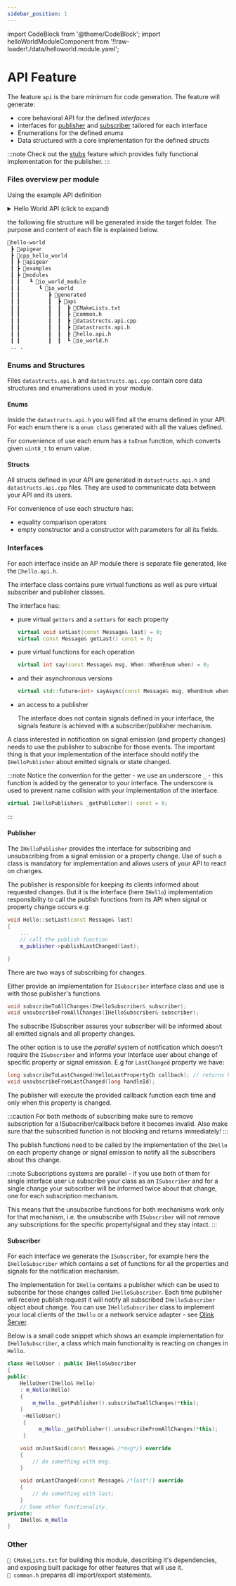 ```yaml
---
sidebar_position: 1
---
```


import CodeBlock from '@theme/CodeBlock';
import helloWorldModuleComponent from '!!raw-loader!./data/helloworld.module.yaml';

# API Feature

The feature `api` is the bare minimum for code generation. The feature will generate:

- core behavioral API for the defined _interfaces_
- interfaces for [publisher](api#publisher) and [subscriber](api#subscriber) tailored for each interface
- Enumerations for the defined _enums_
- Data structured with a core implementation for the defined _structs_

:::note
Check out the [stubs](stubs.md) feature which provides fully functional implementation for the publisher.
:::

### Files overview per module

Using the example API definition

<details><summary>Hello World API (click to expand)</summary>
<CodeBlock language="yaml" showLineNumbers>{helloWorldModuleComponent}</CodeBlock>
</details>

the following file structure will be generated inside the target folder. The purpose and content of each file is explained below.

```bash
📂hello-world
 ┣ 📂apigear
 ┣ 📂cpp_hello_world
 ┃ ┣ 📂apigear
 ┃ ┣ 📂examples
 ┃ ┣ 📂modules
 ┃ ┃   ┗ 📂io_world_module
 ┃ ┃      ┗ 📂io_world
 ┃ ┃         ┣ 📂generated
 ┃ ┃         ┃  ┣ 📂api
 ┃ ┃         ┃  ┃  ┣ 📜CMakeLists.txt
 ┃ ┃         ┃  ┃  ┣ 📜common.h
 ┃ ┃         ┃  ┃  ┣ 📜datastructs.api.cpp
 ┃ ┃         ┃  ┃  ┣ 📜datastructs.api.h
 ┃ ┃         ┃  ┃  ┣ 📜hello.api.h
 ┃ ┃         ┃  ┃  ┗ 📜io_world.h
 .. .
```

### Enums and Structures

Files `datastructs.api.h` and `datastructs.api.cpp` contain core data structures and enumerations used in your module.

#### Enums

Inside the `datastructs.api.h` you will find all the enums defined in your API. For each enum there is a `enum class` generated with all the values defined.

For convenience of use each enum has a `toEnum` function, which converts given `uint8_t` to enum value.

#### Structs

All structs defined in your API are generated in `datastructs.api.h` and `datastructs.api.cpp` files. They are used to communicate data between your API and its users.

For convenience of use each structure has:

- equality comparison operators
- empty constructor and a constructor with parameters for all its fields.

### Interfaces

For each interface inside an AP module there is separate file generated, like the `📜hello.api.h`.

The interface class contains pure virtual functions as well as pure virtual subscriber and publisher classes.

The interface has:

- pure virtual `getters` and a `setters` for each property

  ```cpp
  virtual void setLast(const Message& last) = 0;
  virtual const Message& getLast() const = 0;
  ```

- pure virtual functions for each operation

  ```cpp
  virtual int say(const Message& msg, When::WhenEnum when) = 0;
  ```

- and their asynchronous versions

  ```cpp
  virtual std::future<int> sayAsync(const Message& msg, WhenEnum when) = 0;
  ```

- an access to a publisher

  The interface does not contain signals defined in your interface, the signals feature is achieved with a subscriber/publisher mechanism.

A class interested in notification on signal emission (and property changes) needs to use the publisher to subscribe for those events.
The important thing is that your implementation of the interface should notify the `IHelloPublisher` about emitted signals or state changed.

:::note
Notice the convention for the getter - we use an underscore `_` - this function is added by the generator to your interface. The underscore is used to prevent name collision with your implementation of the interface.

```cpp
virtual IHelloPublisher& _getPublisher() const = 0;
```

:::

#### Publisher

The `IHelloPublisher` provides the interface for subscribing and unsubscribing from a signal emission
or a property change. Use of such a class is mandatory for implementation and allows users of your API to react on changes.

The publisher is responsible for keeping its clients informed about requested changes. But it is the interface (here `IHello`) implementation responsibility
to call the publish functions from its API when signal or property change occurs e.g:

```cpp IHello implementation
void Hello::setLast(const Message& last)
{
    ...
    // call the publish function
    m_publisher->publishLastChanged(last);

}
```

There are two ways of subscribing for changes.

Either provide an implementation for `ISubscriber` interface class and use is with those publisher's functions

```cpp
void subscribeToAllChanges(IHelloSubscriber& subscriber);
void unsubscribeFromAllChanges(IHelloSubscriber& subscriber);
```

The subscribe ISubscriber assures your subscriber will be informed about all emitted signals and all property changes.

The other option is to use the _parallel_ system of notification which doesn't require the `ISubscriber` and informs your Interface user about change of specific property or signal emission. E.g for `LastChanged` property we have:

```cpp
long subscribeToLastChanged(HelloLastPropertyCb callback); // returns handleId that needs to be used to unsubscribe
void unsubscribeFromLastChanged(long handleId);
```

The publisher will execute the provided callback function each time and only when this property is changed.

:::caution
For both methods of subscribing make sure to remove subscription for a ISubscriber/callback before it becomes invalid.
Also make sure that the subscribed function is not blocking and returns immediately!
:::

The publish functions need to be called by the implementation of the `IHello` on each property change or signal emission to notify all the subscribers about this change.

:::note
Subscriptions systems are parallel - if you use both of them for single interface user i.e subscribe your class as an `ISubscriber` and for a single change
your subscriber will be informed twice about that change, one for each subscription mechanism.

This means that the unsubscribe functions for both mechanisms work only for that mechanism, i.e. the unsubscribe with `ISubscriber` will not remove any subscriptions for the specific property/signal and they stay intact.
:::

#### Subscriber

For each interface we generate the `ISubscriber`, for example here the `IHelloSubscriber` which contains a set of functions for all the properties and signals for the notification mechanism.

The implementation for `IHello` contains a publisher which can be used to subscribe for those changes called `IHelloSubscriber`. Each time publisher will receive publish request it will notify all subscribed `IHelloSubscriber` object about change.
You can use `IHelloSubscriber` class to implement your local clients of the `IHello` or a network service adapter - see [Olink Server](olink.md#olink-server-adapter).

Below is a small code snippet which shows an example implementation for `IHelloSubscriber`, a class which main functionality is reacting on changes in `Hello`.

```cpp
class HelloUser : public IHelloSubscriber
{
public:
    HelloUser(IHello& Hello)
    : m_Hello(Hello)
    {
        m_Hello._getPublisher().subscribeToAllChanges(*this);
    }
     ~HelloUser()
     {
          m_Hello._getPublisher().unsubscribeFromAllChanges(*this);
     }

    void onJustSaid(const Message& /*msg*/) override
    {
        // do something with msg.
    }

    void onLastChanged(const Message& /*last*/) override
    {
        // do something with last;
    }
    // Some other functionality.
private:
    IHello& m_Hello
}

```

### Other

`📜 CMakeLists.txt` for building this module, describing it's dependencies, and exposing built package for other features that will use it. <br />
`📜 common.h` prepares dll import/export statements.
